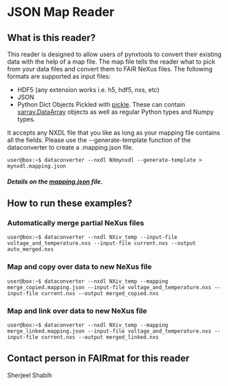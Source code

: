 # JSON Map Reader

## What is this reader?

This reader is designed to allow users of pynxtools to convert their existing data with the help of a map file. The map file tells the reader what to pick from your data files and convert them to FAIR NeXus files. The following formats are supported as input files:
* HDF5 (any extension works i.e. h5, hdf5, nxs, etc)
* JSON
* Python Dict Objects Pickled with [pickle](https://docs.python.org/3/library/pickle.html). These can contain [xarray.DataArray](https://docs.xarray.dev/en/stable/generated/xarray.DataArray.html) objects as well as regular Python types and Numpy types.

It accepts any NXDL file that you like as long as your mapping file contains all the fields.
Please use the --generate-template function of the dataconverter to create a .mapping.json file.

```console
user@box:~$ dataconverter --nxdl NXmynxdl --generate-template > mynxdl.mapping.json
```
##### Details on the [mapping.json](/pynxtools/dataconverter/readers/json_map/README.md#the-mappingjson-file) file.

## How to run these examples?

### Automatically merge partial NeXus files
```console
user@box:~$ dataconverter --nxdl NXiv_temp --input-file voltage_and_temperature.nxs --input-file current.nxs --output auto_merged.nxs
```

### Map and copy over data to new NeXus file
```console
user@box:~$ dataconverter --nxdl NXiv_temp --mapping merge_copied.mapping.json --input-file voltage_and_temperature.nxs --input-file current.nxs --output merged_copied.nxs
```

### Map and link over data to new NeXus file
```console
user@box:~$ dataconverter --nxdl NXiv_temp --mapping merge_linked.mapping.json --input-file voltage_and_temperature.nxs --input-file current.nxs --output merged_linked.nxs
```

## Contact person in FAIRmat for this reader
Sherjeel Shabih
